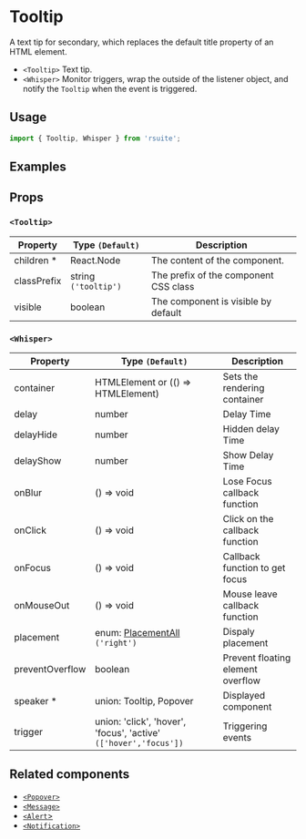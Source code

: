 # Tooltip

A text tip for secondary, which replaces the default title property of an HTML element.

- `<Tooltip>` Text tip.
- `<Whisper>` Monitor triggers, wrap the outside of the listener object, and notify the `Tooltip` when the event is triggered.

## Usage

```js
import { Tooltip, Whisper } from 'rsuite';
```

## Examples

<!--{demo}-->

## Props

### `<Tooltip>`

| Property    | Type `(Default)`     | Description                           |
| ----------- | -------------------- | ------------------------------------- |
| children \* | React.Node           | The content of the component.         |
| classPrefix | string `('tooltip')` | The prefix of the component CSS class |
| visible     | boolean              | The component is visible by default   |

### `<Whisper>`

| Property        | Type `(Default)`                                                 | Description                       |
| --------------- | ---------------------------------------------------------------- | --------------------------------- |
| container       | HTMLElement or (() => HTMLElement)                               | Sets the rendering container      |
| delay           | number                                                           | Delay Time                        |
| delayHide       | number                                                           | Hidden delay Time                 |
| delayShow       | number                                                           | Show Delay Time                   |
| onBlur          | () => void                                                       | Lose Focus callback function      |
| onClick         | () => void                                                       | Click on the callback function    |
| onFocus         | () => void                                                       | Callback function to get focus    |
| onMouseOut      | () => void                                                       | Mouse leave callback function     |
| placement       | enum: [PlacementAll](#types) `('right')`                         | Dispaly placement                 |
| preventOverflow | boolean                                                          | Prevent floating element overflow |
| speaker \*      | union: Tooltip, Popover                                          | Displayed component               |
| trigger         | union: 'click', 'hover', 'focus', 'active' `(['hover','focus'])` | Triggering events                 |

## Related components

- [`<Popover>`](./popover)
- [`<Message>`](./message)
- [`<Alert`>](./alert)
- [`<Notification>`](./notification)
